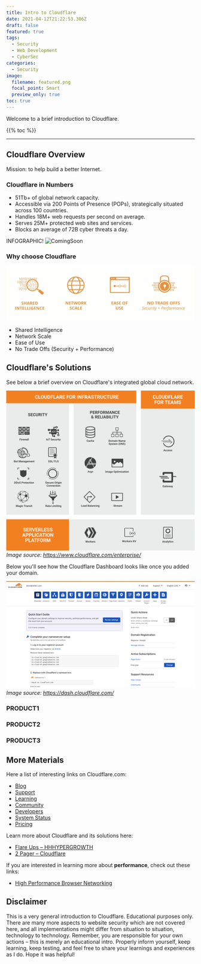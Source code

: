 ```yaml
---
title: Intro to Cloudflare
date: 2021-04-12T21:22:53.306Z
draft: false
featured: true
tags:
  - Security
  - Web Development
  - CyberSec
categories:
  - Security
image:
  filename: featured.png
  focal_point: Smart
  preview_only: true
toc: true
---
```


Welcome to a brief introduction to Cloudflare.

{{% toc %}}

* * *

## Cloudflare Overview

Mission: to help build a better Internet.

### Cloudflare in Numbers

* 51Tb+ of global network capacity.
* Accessible via 200 Points of Presence (POPs), strategically situated across 100 countries.
* Handles 18M+ web requests per second on average.
* Serves 25M+ protected web sites and services.
* Blocks an average of 72B cyber threats a day.

INFOGRAPHIC!
![ComingSoon](PNG)

### Why choose Cloudflare

![Why customers choose Cloudflare](/assets/images/Cloudflare/why-cloudflare.png)

-   Shared Intelligence
-   Network Scale
-   Ease of Use
-   No Trade Offs (Security + Performance)

## Cloudflare's Solutions

See below a brief overview on Cloudflare's integrated global cloud network.

![An Integrated Global Cloud Network](/assets/images/Cloudflare/cloudflare-global-cloud-network.png)
_<caption>Image source: https://www.cloudflare.com/enterprise/</caption>_

Below you'll see how the Cloudflare Dashboard looks like once you added your domain.

![Cloudflare Web Dashboard](/assets/images/Cloudflare/cloudflare-dashboard.png)
_<caption>Image source: https://dash.cloudflare.com/</caption>_

### PRODUCT1

### PRODUCT2

### PRODUCT3

## More Materials

Here a list of interesting links on Cloudflare.com:

-   [Blog](https://blog.cloudflare.com/)
-   [Support](https://support.cloudflare.com/)
-   [Learning](https://www.cloudflare.com/learning/)
-   [Community](https://community.cloudflare.com/)
-   [Developers](https://developers.cloudflare.com/)
-   [System Status](https://www.cloudflarestatus.com/)
-   [Pricing](https://www.cloudflare.com/plans/)

Learn more about Cloudflare and its solutions here:

-   [Flare Ups – HHHYPERGROWTH](https://hhhypergrowth.com/flare-ups/)
-   [2 Pager – Cloudflare](https://cloudflare.showpad.com/share/6mnHykeSSFAUupFxQxcC3)

If you are interested in learning more about **performance**, check out these links:

-   [High Performance Browser Networking](https://hpbn.co/)

## Disclaimer

This is a very general introduction to Cloudflare. Educational purposes only. There are many more aspects to website security which are not covered here, and all implementations might differ from situation to situation, technology to technology. Remember, you are responsible for your own actions – this is merely an educational intro. Properly inform yourself, keep learning, keep testing, and feel free to share your learnings and experiences as I do. Hope it was helpful!
